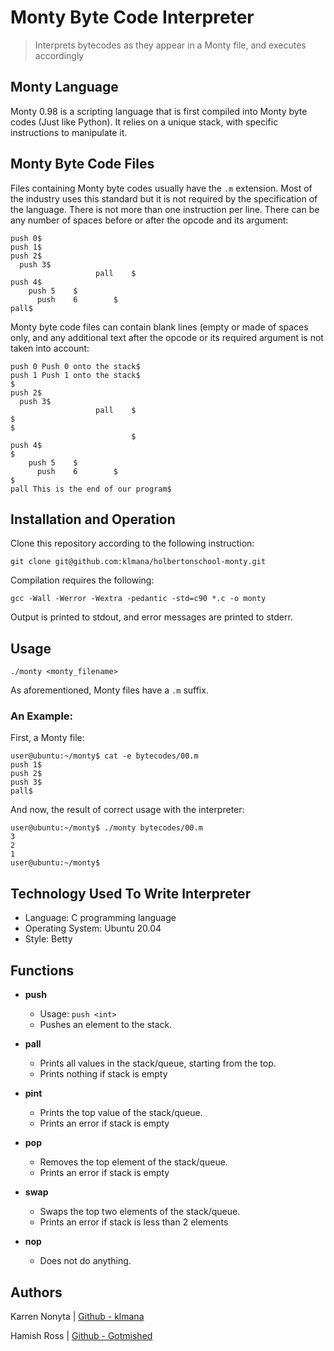 # Monty Byte Code Interpreter
> Interprets bytecodes as they appear in a Monty file, and executes accordingly

## Monty Language
Monty 0.98 is a scripting language that is first compiled into Monty byte codes (Just like Python). It relies on a unique stack, with specific instructions to manipulate it.

## Monty Byte Code Files
Files containing Monty byte codes usually have the ```.m``` extension. Most of the industry uses this standard but it is not required by the specification of the language. There is not more than one instruction per line. There can be any number of spaces before or after the opcode and its argument:
```
push 0$
push 1$
push 2$
  push 3$
                   pall    $
push 4$
    push 5    $
      push    6        $
pall$
```
Monty byte code files can contain blank lines (empty or made of spaces only, and any additional text after the opcode or its required argument is not taken into account:
```
push 0 Push 0 onto the stack$
push 1 Push 1 onto the stack$
$
push 2$
  push 3$
                   pall    $
$
$
                           $
push 4$
$
    push 5    $
      push    6        $
$
pall This is the end of our program$
```

## Installation and Operation
Clone this repository according to the following instruction:
```
git clone git@github.com:klmana/holbertonschool-monty.git
```
Compilation requires the following:
```
gcc -Wall -Werror -Wextra -pedantic -std=c90 *.c -o monty
```
Output is printed to stdout, and error messages are printed to stderr.

## Usage
```
./monty <monty_filename>
```
As aforementioned, Monty files have a ```.m``` suffix.

### An Example:
First, a Monty file:
```
user@ubuntu:~/monty$ cat -e bytecodes/00.m
push 1$
push 2$
push 3$
pall$
```
And now, the result of correct usage with the interpreter:
```
user@ubuntu:~/monty$ ./monty bytecodes/00.m
3
2
1
user@ubuntu:~/monty$
```

## Technology Used To Write Interpreter
- Language: C programming language
- Operating System: Ubuntu 20.04
- Style: Betty

## Functions
* **push**
  * Usage: `push <int>`
  * Pushes an element to the stack.

* **pall**
  * Prints all values in the stack/queue, starting from the top.
  * Prints nothing if stack is empty

* **pint**
  * Prints the top value of the stack/queue.
  * Prints an error if stack is empty

* **pop**
  * Removes the top element of the stack/queue.
  * Prints an error if stack is empty

* **swap**
  * Swaps the top two elements of the stack/queue.
  * Prints an error if stack is less than 2 elements

* **nop**
  * Does not do anything.

## Authors
Karren Nonyta | [Github - klmana](https://github.com/klmana)

Hamish Ross | [Github - Gotmished](https://github.com/Gotmished)